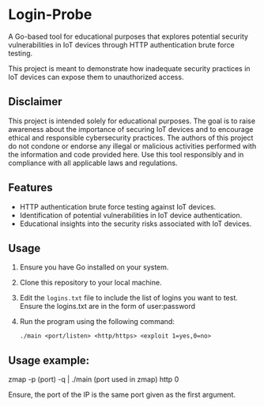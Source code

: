 # Login-Probe
A Go-based tool for educational purposes that explores potential security vulnerabilities in IoT devices through HTTP authentication brute force testing.

This project is meant to demonstrate how inadequate security practices in IoT devices can expose them to unauthorized access.

## Disclaimer

This project is intended solely for educational purposes. The goal is to raise awareness about the importance of securing IoT devices and to encourage ethical and responsible cybersecurity practices. The authors of this project do not condone or endorse any illegal or malicious activities performed with the information and code provided here. Use this tool responsibly and in compliance with all applicable laws and regulations.

## Features

- HTTP authentication brute force testing against IoT devices.
- Identification of potential vulnerabilities in IoT device authentication.
- Educational insights into the security risks associated with IoT devices.

## Usage

1. Ensure you have Go installed on your system.
2. Clone this repository to your local machine.
3. Edit the `logins.txt` file to include the list of logins you want to test. Ensure the logins.txt are in the form of user:password
4. Run the program using the following command:

   ```shell
   ./main <port/listen> <http/https> <exploit 1=yes,0=no>

## Usage example:
zmap -p (port) -q | ./main (port used in zmap) http 0

Ensure, the port of the IP is the same port given as the first argument. 
